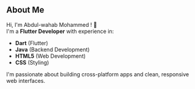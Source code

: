 ## About Me

Hi, I'm Abdul-wahab Mohammed ! 👋  
I'm a **Flutter Developer** with experience in:  
- **Dart** (Flutter)  
- **Java** (Backend Development)  
- **HTML5** (Web Development)  
- **CSS** (Styling)  

I'm passionate about building cross-platform apps and clean, responsive web interfaces.
